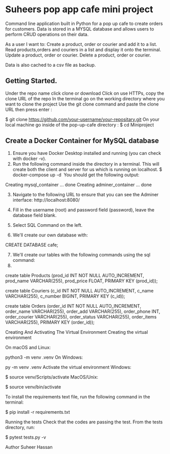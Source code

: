 # Suheers pop app cafe mini project

Command line application built in Python for a pop up cafe to create orders for customers. Data is stored in a MYSQL database and allows users to perform CRUD operations on their data. 

As a user I want to:
Create a product, order or courier and add it to a list.
Read products,orders and couriers in a list and display it onto the terminal.
Update a product, order or courier.
Delete a product, order or courier.

Data is also cached to a csv file as backup.

## Getting Started.

Under the repo name click clone or download
Click on use HTTPs, copy the clone URL of the repo
In the terminal go on the working directory where you want to clone the project
Use the git clone command and paste the clone URL then press enter :

$ git clone https://github.com/your-username/your-repositary.git
On your local machine go inside of the pop-up-cafe directory :
$ cd Miniproject

## Create a Docker Container for MySQL database

1. Ensure you have Docker Desktop installed and running (you can check with docker -v).
2. Run the following command inside the directory in a terminal. This will create both the client and server for us which is running on localhost.
$ docker-compose up -d
​ You should get the following output:

Creating mysql_container   ... done
Creating adminer_container ... done

3. Navigate to the following URL to ensure that you can see the Adminer interface:
http://localhost:8080/

4. Fill in the username (root) and password field (password), leave the database field blank.

5. Select SQL Command on the left.

6. We'll create our own database with:

CREATE DATABASE cafe;

7. We'll create our tables with the following commands using the sql command:
8. 
create table Products (prod_id INT NOT NULL AUTO_INCREMENT, prod_name VARCHAR(255), prod_price FLOAT, PRIMARY KEY (prod_id));

create table Couriers (c_id INT NOT NULL AUTO_INCREMENT, c_name VARCHAR(255), c_number BIGINT, PRIMARY KEY (c_id));

create table Orders (order_id INT NOT NULL AUTO_INCREMENT, order_name VARCHAR(255), order_add VARCHAR(255), order_phone INT, order_courier VARCHAR(255), order_status VARCHAR(255), order_items VARCHAR(255), PRIMARY KEY (order_id));

Creating And Activating The Virtual Environment
Creating the virtual environment

On macOS and Linux:

python3 -m venv .venv
On Windows:

py -m venv .venv
Activate the virtual environment Windows:

$ source venv/Scripts/activate
MacOS/Unix:

$ source venv/bin/activate

To install the requirements text file, run the following command in the terminal:

$ pip install -r requirements.txt

Running the tests
Check that the codes are passing the test. From the tests directory, run:

$ pytest tests.py -v

Author
Suheer Hassan



